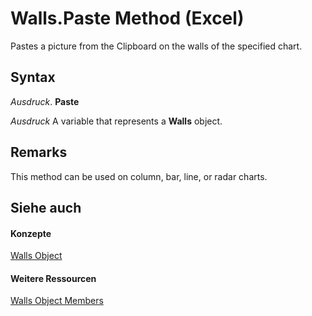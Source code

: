 
# Walls.Paste Method (Excel)

Pastes a picture from the Clipboard on the walls of the specified chart. 


## Syntax

 _Ausdruck_. **Paste**

 _Ausdruck_ A variable that represents a **Walls** object.


## Remarks

This method can be used on column, bar, line, or radar charts.


## Siehe auch


#### Konzepte


[Walls Object](9c6f0c5b-dbb8-7d71-44b7-29987e750cd3.md)
#### Weitere Ressourcen


[Walls Object Members](http://msdn.microsoft.com/library/1361366d-6831-3d5c-8b6e-474b1c9d3119%28Office.15%29.aspx)